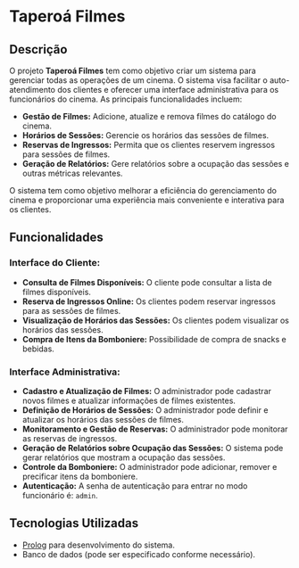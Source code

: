 # Taperoá Filmes

## Descrição

O projeto **Taperoá Filmes** tem como objetivo criar um sistema para gerenciar todas as operações de um cinema. O sistema visa facilitar o auto-atendimento dos clientes e oferecer uma interface administrativa para os funcionários do cinema. As principais funcionalidades incluem:

- **Gestão de Filmes:** Adicione, atualize e remova filmes do catálogo do cinema.
- **Horários de Sessões:** Gerencie os horários das sessões de filmes.
- **Reservas de Ingressos:** Permita que os clientes reservem ingressos para sessões de filmes.
- **Geração de Relatórios:** Gere relatórios sobre a ocupação das sessões e outras métricas relevantes.

O sistema tem como objetivo melhorar a eficiência do gerenciamento do cinema e proporcionar uma experiência mais conveniente e interativa para os clientes.

## Funcionalidades

### Interface do Cliente:
- **Consulta de Filmes Disponíveis:** O cliente pode consultar a lista de filmes disponíveis.
- **Reserva de Ingressos Online:** Os clientes podem reservar ingressos para as sessões de filmes.
- **Visualização de Horários das Sessões:** Os clientes podem visualizar os horários das sessões.
- **Compra de Itens da Bomboniere:** Possibilidade de compra de snacks e bebidas.

### Interface Administrativa:
- **Cadastro e Atualização de Filmes:** O administrador pode cadastrar novos filmes e atualizar informações de filmes existentes.
- **Definição de Horários de Sessões:** O administrador pode definir e atualizar os horários das sessões de filmes.
- **Monitoramento e Gestão de Reservas:** O administrador pode monitorar as reservas de ingressos.
- **Geração de Relatórios sobre Ocupação das Sessões:** O sistema pode gerar relatórios que mostram a ocupação das sessões.
- **Controle da Bomboniere:** O administrador pode adicionar, remover e precificar itens da bomboniere.
- **Autenticação:** A senha de autenticação para entrar no modo funcionário é: `admin`.

## Tecnologias Utilizadas
- [Prolog](https://www.swi-prolog.org/) para desenvolvimento do sistema.
- Banco de dados (pode ser especificado conforme necessário).

